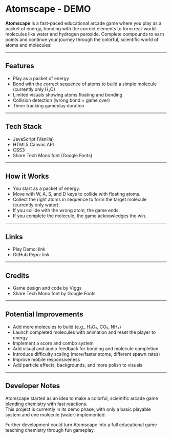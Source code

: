 # Atomscape - DEMO

**Atomscape** is a fast-paced educational arcade game where you play as a packet of energy, 
bonding with the correct elements to form real-world molecules like water and hydrogen peroxide. 
Complete compounds to earn points and continue your journey through the colorful, scientific world of atoms and molecules!

---

## Features

- Play as a packet of energy
- Bond with the correct sequence of atoms to build a simple molecule (currently only H₂O)
- Limited visuals showing atoms floating and bonding
- Collision detection (wrong bond = game over)
- Timer tracking gameplay duration

---

## Tech Stack

- JavaScript (Vanilla)
- HTML5 Canvas API
- CSS3
- Share Tech Mono font (Google Fonts)

---

## How it Works

- You start as a packet of energy.
- Move with W, A, S, and D keys to collide with floating atoms.
- Collect the right atoms in sequence to form the target molecule (currently only water).
- If you collide with the wrong atom, the game ends.
- If you complete the molecule, the game acknowledges the win.

---

## Links

- Play Demo: link
- GitHub Repo: link

---

## Credits

- Game design and code by Viggs
- Share Tech Mono font by Google Fonts

---

## Potential Improvements

- Add more molecules to build (e.g., H₂O₂, CO₂, NH₃)
- Launch completed molecules with animation and reset the player to energy
- Implement a score and combo system
- Add visual and audio feedback for bonding and molecule completion
- Introduce difficulty scaling (more/faster atoms, different spawn rates)
- Improve mobile responsiveness
- Add particle effects, backgrounds, and more polish to visuals

---

## Developer Notes

Atomscape started as an idea to make a colorful, scientific arcade game blending chemistry with fast reactions.  
This project is currently in its demo phase, with only a basic playable system and one molecule (water) implemented.

Further development could turn Atomscape into a full educational game teaching chemistry through fun gameplay.
